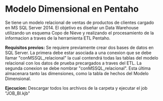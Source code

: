 # Modelo Dimensional en Pentaho

Se tiene un modelo relacional de ventas de productos de clientes cargado en  MS SQL Server 2014. El objetivo es diseñar un Data Warehouse  utilizando un esquema Copo de Nieve y realizando el procesamiento de la informacion a traves de la herramienta ETL Pentaho.


**Requisitos previos:**
Se requiere previamente crear dos bases de datos en SQL Server. La primera debe estar asociada a una conexion que se debe llamar "conMSSQL_relacional" la cual contendrá todas las tablas del modelo relacional con los datos de prueba precargados a traves del ETL.
La segunda conexion se debe nombrar "conMSSQL_relacional". Esta última almacenara tanto las dimensiones, como la tabla de hechos del Modelo Dimensional.


**Ejecucion:**
Descargar todos los archivos de la carpeta y ejecutar el job "JOB_BI.kjb"
